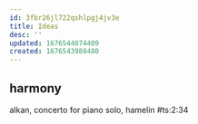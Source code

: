 ```yaml
---
id: 3fbr26jl722qshlpgj4jv3e
title: Ideas
desc: ''
updated: 1676544074409
created: 1676543988480
---
```


## harmony
alkan, concerto for piano solo, hamelin #ts:2:34